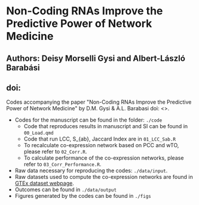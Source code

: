 # Non-Coding RNAs Improve the Predictive Power of Network Medicine
## Authors: Deisy Morselli Gysi and Albert-László Barabási
## doi:


Codes accompanying the paper "Non-Coding RNAs Improve the Predictive Power of Network Medicine" by D.M. Gysi & A.L. Barabasi doi: \<\>.

-   Codes for the manuscript can be found in the folder: `./code`
    -   Code that reproduces results in manuscript and SI can be found in `00_Load.qmd`
    -   Code that run LCC, S\_{ab}, Jaccard Index are in `01_LCC_Sab.R`
    -   To recalculate co-expression network based on PCC and wTO, please refer to `02_Corr.R`.
    -   To calculate performance of the co-expression networks, please refer to `03_Corr_Performance.R`.
-   Raw data necessary for reproducing the codes: `./data/input`.
-   Raw datasets used to compute the co-expression networks are found in [GTEx dataset webpage](https://www.gtexportal.org/home/datasets "GTEx dataset webpage").
-   Outcomes can be found in `./data/output`
-   Figures generated by the codes can be found in `./figs`
